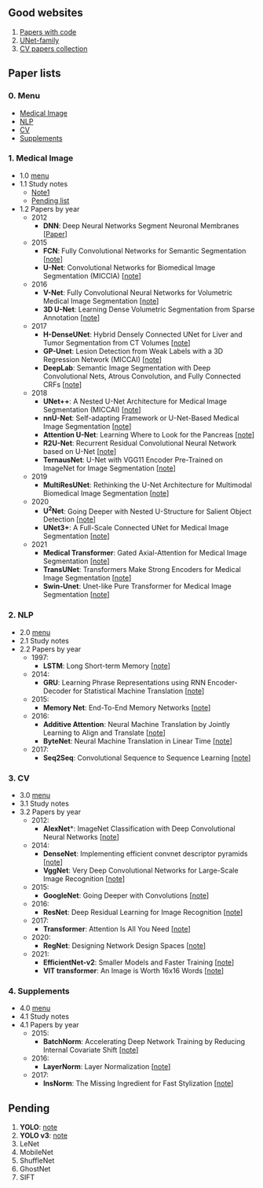 ## Good websites
1. [Papers with code](https://paperswithcode.com/)
2. [UNet-family](https://github.com/ShawnBIT/UNet-family)
3. [CV papers collection](https://painterdrown.github.io/cv/)

## Paper lists
### 0. Menu
  - [Medical Image](https://github.com/ruiyangqin2016/paper_review#1-medical-image)
  - [NLP](https://github.com/ruiyangqin2016/paper_review#2-nlp)
  - [CV](https://github.com/ruiyangqin2016/paper_review#3-cv)
  - [Supplements](https://github.com/ruiyangqin2016/paper_review#4-supplements)
### 1. Medical Image 
  - 1.0 [menu](https://github.com/ruiyangqin2016/paper_review#0-menu)
  - 1.1 Study notes
    - [Note1](https://github.com/ruiyangqin2016/paper_review/blob/main/Study_notes/main.md) <br/>
    - [Pending list](https://github.com/ruiyangqin2016/paper_review/blob/main/Study_notes/Pending_list.md)
  - 1.2 Papers by year
    - 2012
      - **DNN**: Deep Neural Networks Segment Neuronal Membranes [[Paper](https://people.idsia.ch/~juergen/nips2012.pdf)]
    - 2015
      - **FCN**: Fully Convolutional Networks for Semantic Segmentation [[note](https://github.com/ruiyangqin2016/paper_review/blob/main/image_segmentation/2015/FCN.md)]
      - **U-Net**: Convolutional Networks for Biomedical Image Segmentation (MICCIA) [[note](https://github.com/ruiyangqin2016/paper_review/blob/main/image_segmentation/UNet.md)]
    - 2016
      - **V-Net**: Fully Convolutional Neural Networks for Volumetric Medical Image Segmentation [[note](https://github.com/ruiyangqin2016/paper_review/blob/main/image_segmentation/2016/VNet.md)]
      - **3D U-Net**: Learning Dense Volumetric Segmentation from Sparse Annotation [[note](https://github.com/ruiyangqin2016/paper_review/blob/main/image_segmentation/2016/3DUNet.md)]
    - 2017
      - **H-DenseUNet**: Hybrid Densely Connected UNet for Liver and Tumor Segmentation from CT Volumes [[note](https://github.com/ruiyangqin2016/paper_review/blob/main/image_segmentation/2017/H-DenseUNet.md)]
      - **GP-Unet**: Lesion Detection from Weak Labels with a 3D Regression Network (MICCAI) [[note](https://github.com/ruiyangqin2016/paper_review/blob/main/image_segmentation/2017/GP-UNet.md)]
      - **DeepLab**: Semantic Image Segmentation with Deep Convolutional Nets, Atrous Convolution, and Fully Connected CRFs [[note](https://github.com/ruiyangqin2016/paper_review/blob/main/image_segmentation/2017/DeepLab.md)]
    - 2018
      - **UNet++**: A Nested U-Net Architecture for Medical Image Segmentation (MICCAI) [[note](https://github.com/ruiyangqin2016/paper_review/blob/main/image_segmentation/unet%2B%2B.md)]
      - **nnU-Net**: Self-adapting Framework or U-Net-Based Medical Image Segmentation [[note](https://github.com/ruiyangqin2016/paper_review/blob/main/image_segmentation/nnU-Net.md)]
      - **Attention U-Net**: Learning Where to Look for the Pancreas [[note](https://github.com/ruiyangqin2016/paper_review/blob/main/image_segmentation/attention_unet.md)]
      - **R2U-Net**: Recurrent Residual Convolutional Neural Network based on U-Net [[note](https://github.com/ruiyangqin2016/paper_review/blob/main/image_segmentation/R2U-Net.md)]
      - **TernausNet**: U-Net with VGG11 Encoder Pre-Trained on ImageNet for Image Segmentation [[note](https://github.com/ruiyangqin2016/paper_review/edit/main/image_segmentation/TernausNet.md)]
    - 2019
      - **MultiResUNet**: Rethinking the U-Net Architecture for Multimodal Biomedical Image Segmentation [[note](https://github.com/ruiyangqin2016/paper_review/blob/main/image_segmentation/multiResNet.md)]
    - 2020
      - **U<sup>2</sup>Net**: Going Deeper with Nested U-Structure for Salient Object Detection [[note](https://github.com/ruiyangqin2016/paper_review/blob/main/image_segmentation/2020/U2Net.md)]
      - **UNet3+**: A Full-Scale Connected UNet for Medical Image Segmentation [[note](https://github.com/ruiyangqin2016/paper_review/blob/main/image_segmentation/2020/UNet3Plus.md)]
    - 2021
      - **Medical Transformer**: Gated Axial-Attention for Medical Image Segmentation [[note](https://github.com/ruiyangqin2016/paper_review/blob/main/image_segmentation/2021/gated_axial.md)]
      - **TransUNet**: Transformers Make Strong Encoders for Medical Image Segmentation [[note](https://github.com/ruiyangqin2016/paper_review/blob/main/image_segmentation/2021/TransUNet.md)]
      - **Swin-Unet**: Unet-like Pure Transformer for Medical Image Segmentation [[note](https://github.com/ruiyangqin2016/paper_review/blob/main/image_segmentation/2021/Swin-Unet.md)]

### 2. NLP 
  - 2.0 [menu](https://github.com/ruiyangqin2016/paper_review#0-menu)
  - 2.1 Study notes
  - 2.2 Papers by year
    - 1997:
      - **LSTM**: Long Short-term Memory [[note](https://github.com/ruiyangqin2016/paper_review/blob/main/nlp/1997/lstm.md)]
    - 2014:
      - **GRU**: Learning Phrase Representations using RNN Encoder-Decoder for Statistical Machine Translation [[note](https://github.com/ruiyangqin2016/paper_review/blob/main/nlp/2014/GRU.md)]
    - 2015:
      - **Memory Net**: End-To-End Memory Networks [[note](https://github.com/ruiyangqin2016/paper_review/blob/main/nlp/2015/memoryNet.md)]
    - 2016:
      - **Additive Attention**: Neural Machine Translation by Jointly Learning to Align and Translate [[note](https://github.com/ruiyangqin2016/paper_review/blob/main/nlp/2016/1409_0473.md)]
      - **ByteNet**: Neural Machine Translation in Linear Time [[note](https://github.com/ruiyangqin2016/paper_review/blob/main/nlp/2016/byteNet.md)]
    - 2017:
      - **Seq2Seq**: Convolutional Sequence to Sequence Learning [[note](https://github.com/ruiyangqin2016/paper_review/blob/main/nlp/2017/seq2seq.md)] 

### 3. CV 
  - 3.0 [menu](https://github.com/ruiyangqin2016/paper_review#0-menu)
  - 3.1 Study notes
  - 3.2 Papers by year
    - 2012:
      - **AlexNet***: ImageNet Classification with Deep Convolutional Neural Networks [[note](https://github.com/ruiyangqin2016/paper_review/blob/main/CV/2012/alexnet.md)]
    - 2014:
      - **DenseNet**: Implementing efficient convnet descriptor pyramids [[note](https://github.com/ruiyangqin2016/paper_review/blob/main/CV/2014/DenseNet.md)]
      - **VggNet**: Very Deep Convolutional Networks for Large-Scale Image Recognition [[note](https://github.com/ruiyangqin2016/paper_review/blob/main/CV/2014/VGGnet.md)]
    - 2015:
      - **GoogleNet**: Going Deeper with Convolutions [[note](https://github.com/ruiyangqin2016/paper_review/blob/main/CV/2015/googleNet.md)]
    - 2016:
      - **ResNet**: Deep Residual Learning for Image Recognition [[note](https://github.com/ruiyangqin2016/paper_review/blob/main/CV/2016/ResNet.md)]
    - 2017:
      - **Transformer**: Attention Is All You Need [[note](https://github.com/ruiyangqin2016/paper_review/blob/main/CV/2017/Transformer.md)]
    - 2020:
      - **RegNet**: Designing Network Design Spaces [[note](https://github.com/ruiyangqin2016/paper_review/blob/main/CV/2020/RegNet.md)]
    - 2021:
      - **EfficientNet-v2**: Smaller Models and Faster Training [[note](https://github.com/ruiyangqin2016/paper_review/blob/main/CV/2021/EfficientNet_v2.md)]
      - **VIT transformer**: An Image is Worth 16x16 Words [[note](https://github.com/ruiyangqin2016/paper_review/blob/main/CV/2021/vit.md)]
### 4. Supplements 
  - 4.0 [menu](https://github.com/ruiyangqin2016/paper_review#0-menu)
  - 4.1 Study notes
  - 4.1 Papers by year
    - 2015:
      - **BatchNorm**: Accelerating Deep Network Training by Reducing Internal Covariate Shift [[note](https://github.com/ruiyangqin2016/paper_review/blob/main/supplements/2015/batchNorm.md)]
    - 2016:
      - **LayerNorm**: Layer Normalization [[note](https://github.com/ruiyangqin2016/paper_review/blob/main/supplements/2016/layerNorm.md)]
    - 2017:
      - **InsNorm**: The Missing Ingredient for Fast Stylization [[note](https://github.com/ruiyangqin2016/paper_review/blob/main/supplements/2017/instNorm.md)]

## Pending
1. **YOLO**: [note](https://github.com/ruiyangqin2016/paper_review/blob/main/CNN/YOLO.md)
2. **YOLO v3**: [note](https://github.com/ruiyangqin2016/paper_review/blob/main/CNN/YOLOv3.md)
2. LeNet
3. MobileNet
5. ShuffleNet
6. GhostNet
7. SIFT
